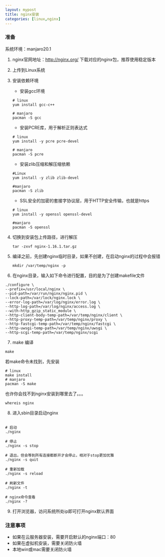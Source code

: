```yaml
---
layout: mypost
title: nginx安装
categories: [linux,nginx]
---
```


### 准备
系统环境：manjaro20.1
1. nginx官网地址：http://nginx.org/ 下载对应的nginx包，推荐使用稳定版本
2. 上传到Linux系统
3.  安装依赖环境
	- 安装gcc环境
	
	```
	# linux
	yum install gcc-c++
	
	# manjaro
	pacman -S gcc
	```
	
	- 安装PCRE库，用于解析正则表达式
	
	```
	# linux
	yum install -y pcre pcre-devel
	
	# manjaro
	pacman -S pcre
	```
	
	- 安装zlib压缩和解压缩依赖
	
	```
	#Linux 
	yum install -y zlib zlib-devel
	
	#manjaro
	pacman -S zlib
	```
	
	- SSL安全的加密的套接字协议层，用于HTTP安全传输，也就是https
	
	```
	# linux
	yum install -y openssl openssl-devel
	
	#manjaro
	pacman -S openssl
	```
	
4. 切换到安装包上传路径，进行解压

	```
	tar -zxvf nginx-1.16.1.tar.gz
	```
	
5. 编译之前，先创建nginx临时目录，如果不创建，在启动nginx的过程中会报错

	```
	mkdir /var/temp/nginx -p 
	```
	
6. 在nginx目录，输入如下命令进行配置，目的是为了创建makefile文件

```
./configure \
--prefix=/usr/local/nginx \
--pid-path=/var/run/nginx/nginx.pid \
--lock-path=/var/lock/nginx.lock \
--error-log-path=/var/log/nginx/error.log \
--http-log-path=/var/log/nginx/access.log \
--with-http_gzip_static_module \
--http-client-body-temp-path=/var/temp/nginx/client \
--http-proxy-temp-path=/var/temp/nginx/proxy \
--http-fastcgi-temp-path=/var/temp/nginx/fastcgi \
--http-uwsgi-temp-path=/var/temp/nginx/uwsgi \
--http-scgi-temp-path=/var/temp/nginx/scgi
```

7. make 编译

```
make
```

若make命令未找到，先安装

```
# linux
make install
# manjaro
pacman -S make
```

也许你会找不到nginx安装到哪里去了。。。

```
whereis nginx
```

8. 进入sbin目录启动nginx

```

# 启动
./nginx

# 停止
./nginx -s stop

# 退出，但会等到所有连接都断开才会停止，相对于stop更加优雅
./nginx -s quit

# 重新加载
./nginx -s reload

# 刷新文件
./nginx -t

# nginx命令查看
./nginx -?

```

9. 打开浏览器，访问系统所处ip即可打开nginx默认界面

### 注意事项

- 如果在云服务器安装，需要开启默认的nginx端口：80
- 如果在虚拟机安装，需要关闭防火墙
- 本地win或mac需要关闭防火墙
